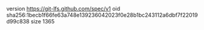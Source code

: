 version https://git-lfs.github.com/spec/v1
oid sha256:1becb1f66fe63a748e139236042023f0e28b1bc243112a6dbf7f22019d99c838
size 1365
